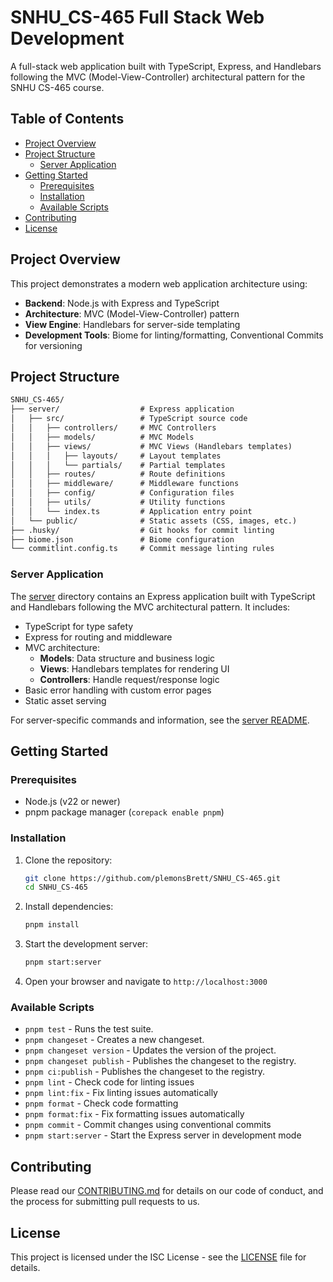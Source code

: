 # SNHU_CS-465 Full Stack Web Development

A full-stack web application built with TypeScript, Express, and Handlebars following the MVC (Model-View-Controller) architectural pattern for the SNHU CS-465 course.

## Table of Contents

- [Project Overview](#project-overview)
- [Project Structure](#project-structure)
  - [Server Application](#server-application)
- [Getting Started](#getting-started)
  - [Prerequisites](#prerequisites)
  - [Installation](#installation)
  - [Available Scripts](#available-scripts)
- [Contributing](#contributing)
- [License](#license)

## Project Overview

This project demonstrates a modern web application architecture using:

- **Backend**: Node.js with Express and TypeScript
- **Architecture**: MVC (Model-View-Controller) pattern
- **View Engine**: Handlebars for server-side templating
- **Development Tools**: Biome for linting/formatting, Conventional Commits for versioning

## Project Structure

```txt
SNHU_CS-465/
├── server/                  # Express application
│   ├── src/                 # TypeScript source code
│   │   ├── controllers/     # MVC Controllers
│   │   ├── models/          # MVC Models
│   │   ├── views/           # MVC Views (Handlebars templates)
│   │   │   ├── layouts/     # Layout templates
│   │   │   └── partials/    # Partial templates
│   │   ├── routes/          # Route definitions
│   │   ├── middleware/      # Middleware functions
│   │   ├── config/          # Configuration files
│   │   ├── utils/           # Utility functions
│   │   └── index.ts         # Application entry point
│   └── public/              # Static assets (CSS, images, etc.)
├── .husky/                  # Git hooks for commit linting
├── biome.json               # Biome configuration
└── commitlint.config.ts     # Commit message linting rules
```

### Server Application

The [server](./server) directory contains an Express application built with TypeScript and Handlebars following the MVC architectural pattern. It includes:

- TypeScript for type safety
- Express for routing and middleware
- MVC architecture:
  - **Models**: Data structure and business logic
  - **Views**: Handlebars templates for rendering UI
  - **Controllers**: Handle request/response logic
- Basic error handling with custom error pages
- Static asset serving

For server-specific commands and information, see the [server README](./server/README.md).

## Getting Started

### Prerequisites

- Node.js (v22 or newer)
- pnpm package manager (`corepack enable pnpm`)

### Installation

1. Clone the repository:

   ```bash
   git clone https://github.com/plemonsBrett/SNHU_CS-465.git
   cd SNHU_CS-465
   ```

2. Install dependencies:

   ```bash
   pnpm install
   ```

3. Start the development server:

   ```bash
   pnpm start:server
   ```

4. Open your browser and navigate to `http://localhost:3000`

### Available Scripts

- `pnpm test` - Runs the test suite.
- `pnpm changeset` - Creates a new changeset.
- `pnpm changeset version` - Updates the version of the project.
- `pnpm changeset publish` - Publishes the changeset to the registry.
- `pnpm ci:publish` - Publishes the changeset to the registry.
- `pnpm lint` - Check code for linting issues
- `pnpm lint:fix` - Fix linting issues automatically
- `pnpm format` - Check code formatting
- `pnpm format:fix` - Fix formatting issues automatically
- `pnpm commit` - Commit changes using conventional commits
- `pnpm start:server` - Start the Express server in development mode

## Contributing

Please read our [CONTRIBUTING.md](CONTRIBUTING.md) for details on our code of conduct, and the process for submitting pull requests to us.

## License

This project is licensed under the ISC License - see the [LICENSE](LICENSE) file for details.
